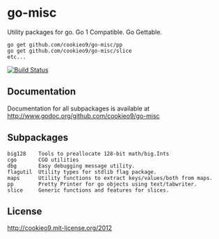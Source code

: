 go-misc
=======

Utility packages for go. Go 1 Compatible. Go Gettable.

    go get github.com/cookieo9/go-misc/pp
    go get github.com/cookieo9/go-misc/slice
    etc...

[![Build Status](https://travis-ci.org/cookieo9/go-misc.png?branch=master)](https://travis-ci.org/cookieo9/go-misc)

Documentation
-------------
Documentation for all subpackages is available at http://www.godoc.org/github.com/cookieo9/go-misc

Subpackages
-----------
    big128    Tools to preallocate 128-bit math/big.Ints
    cgo       CGO utilities
    dbg       Easy debugging message utility.
    flagutil  Utility types for stdlib flag package.
    maps      Utility functions to extract keys/values/both from maps.
    pp        Pretty Printer for go objects using text/tabwriter.
    slice     Generic functions and features for slices.

License
-------
http://cookieo9.mit-license.org/2012
